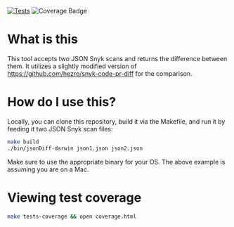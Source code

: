 [![Tests](https://github.com/DI-Tony-Reed/JSONDiff/actions/workflows/tests.yaml/badge.svg)](https://github.com/DI-Tony-Reed/JSONDiff/actions/workflows/tests.yaml)
![Coverage Badge](https://img.shields.io/badge/Coverage-93.8%25-brightgreen.svg)

# What is this
This tool accepts two JSON Snyk scans and returns the difference between them. It utilizes a slightly modified version of https://github.com/hezro/snyk-code-pr-diff for the comparison. 

# How do I use this?
Locally, you can clone this repository, build it via the Makefile, and run it by feeding it two JSON Snyk scan files:
```bash
make build
./bin/jsonDiff-darwin json1.json json2.json
```
Make sure to use the appropriate binary for your OS. The above example is assuming you are on a Mac.

# Viewing test coverage
```bash
make tests-coverage && open coverage.html
```
